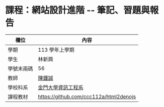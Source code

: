 # 課程：網站設計進階 -- 筆記、習題與報告

欄位 | 內容
-----|--------
學期 | 113 學年上學期
學生 |  林新興
學號末兩碼 | 56
教師 | [陳鍾誠](https://www.nqu.edu.tw/educsie/index.php?act=blog&code=list&ids=4)
學校科系 | [金門大學資訊工程系](https://www.nqu.edu.tw/educsie/index.php)
課程教材 | https://github.com/ccc112a/html2denojs
